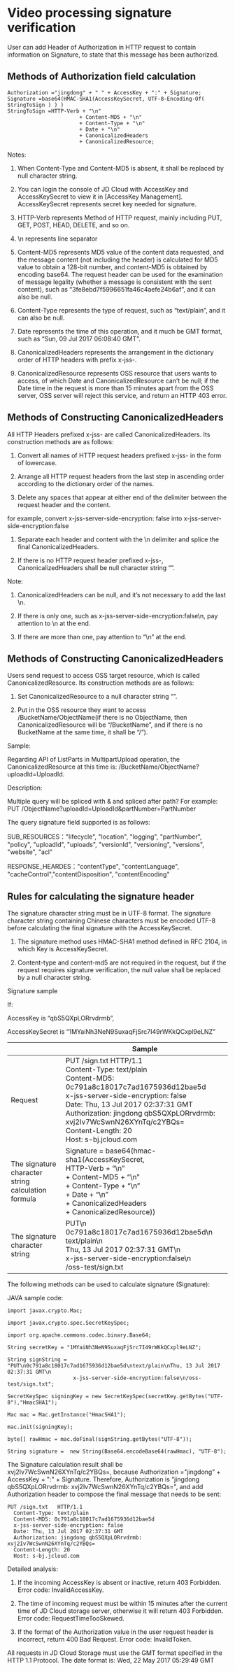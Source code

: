 # Video processing signature verification

User can add Header of Authorization in HTTP request to contain information on Signature, to state that this message has been authorized.

## Methods of Authorization field calculation
```
Authorization ="jingdong" + " " + AccessKey + ":" + Signature;
Signature =base64(HMAC-SHA1(AccessKeySecret, UTF-8-Encoding-Of( StringToSign ) ) )
StringToSign =HTTP-Verb + "\n"
                       + Content-MD5 + "\n"
                       + Content-Type + "\n"
                       + Date + "\n"
                       + CanonicalizedHeaders
                       + CanonicalizedResource;
```

Notes:

1. When Content-Type and Content-MD5 is absent, it shall be replaced by null character string.

2. You can login the console of JD Cloud with AccessKey and AccessKeySecret to view it in [AccessKey Management]. AccessKeySecret represents secret key needed for signature.

3. HTTP-Verb represents Method of HTTP request, mainly including PUT, GET, POST, HEAD, DELETE, and so on.

4. \n represents line separator

5. Content-MD5 represents MD5 value of the content data requested, and the message content (not including the header) is calculated for MD5 value to obtain a 128-bit number, and content-MD5 is obtained by encoding base64. The request header can be used for the examination of message legality (whether a message is consistent with the sent content), such as “3fe8ebd7f5996651fa46c4aefe24b6af”, and it can also be null.

6. Content-Type represents the type of request, such as “text/plain”, and it can also be null.

7. Date represents the time of this operation, and it much be GMT format, such as “Sun, 09 Jul 2017 06:08:40 GMT”.

8. CanonicalizedHeaders represents the arrangement in the dictionary order of HTTP headers with prefix x-jss-.

9. CanonicalizedResource represents OSS resource that users wants to access, of which Date and CanonicalizedResource can’t be null; if the Date time in the request is more than 15 minutes apart from the OSS server, OSS server will reject this service, and return an HTTP 403 error.

## Methods of Constructing CanonicalizedHeaders
All HTTP Headers prefixed x-jss- are called CanonicalizedHeaders. Its construction methods are as follows:

1. Convert all names of HTTP request headers prefixed x-jss- in the form of lowercase.

2. Arrange all HTTP request headers from the last step in ascending order according to the dictionary order of the names.

3. Delete any spaces that appear at either end of the delimiter between the request header and the content.

for example, convert x-jss-server-side-encryption:  false into x-jss-server-side-encryption:false

1. Separate each header and content with the \n delimiter and splice the final CanonicalizedHeaders.

2. If there is no HTTP request header prefixed x-jss-, CanonicalizedHeaders shall be null character string “”.

Note:

1. CanonicalizedHeaders can be null, and it’s not necessary to add the last \n.

2. If there is only one, such as x-jss-server-side-encryption:false\n, pay attention to \n at the end.

3. If there are more than one, pay attention to “\n” at the end.

## Methods of Constructing CanonicalizedHeaders
Users send request to access OSS target resource, which is called CanonicalizedResource. Its construction methods are as follows:

1. Set CanonicalizedResource to a null character string “”.

2. Put in the OSS resource they want to access /BucketName/ObjectName(if there is no ObjectName, then CanonicalizedResource will be “/BucketName”, and if there is no BucketName at the same time, it shall be “/”).

Sample:

Regarding API of ListParts in MultipartUpload operation, the CanonicalizedResource at this time is: /BucketName/ObjectName?uploadId=UploadId.

Description:

Multiple query will be spliced with & and spliced after path? For example: PUT   /ObjectName?uploadId=UploadId&partNumber=PartNumber

The query signature field supported is as follows:

SUB_RESOURCES："lifecycle", "location", "logging", "partNumber", "policy", "uploadId", "uploads", "versionId", "versioning", "versions", "website", "acl"

RESPONSE_HEARDES："contentType", "contentLanguage", "cacheControl","contentDisposition", "contentEncoding"

## Rules for calculating the signature header
The signature character string must be in UTF-8 format. The signature character string containing Chinese characters must be encoded UTF-8 before calculating the final signature with the AccessKeySecret.

1. The signature method uses HMAC-SHA1 method defined in RFC 2104, in which Key is AccessKeySecret.

2. Content-type and content-md5 are not required in the request, but if the request requires signature verification, the null value shall be replaced by a null character string.

Signature sample

If:

AccessKey is “qbS5QXpLORrvdrmb”,

AccessKeySecret is “1MYaiNh3NeN9SuxaqFjSrc7I49rWKkQCxpl9eLNZ”

| |Sample|
|-|-|
|Request|PUT /sign.txt   HTTP/1.1<br>Content-Type: text/plain<br>Content-MD5: 0c791a8c18017c7ad1675936d12bae5d<br>x-jss-server-side-encryption: false<br>Date: Thu, 13 Jul 2017 02:37:31 GMT<br>Authorization: jingdong qbS5QXpLORrvdrmb: xvj2Iv7WcSwnN26XYnTq/c2YBQs=<br>Content-Length: 20<br>Host: s-bj.jcloud.com|
|The signature character string calculation formula|Signature =   base64(hmac-sha1(AccessKeySecret,<br>HTTP-Verb + “\n” <br>+ Content-MD5 + “\n”<br>+ Content-Type + “\n” <br>+ Date + “\n”<br>+ CanonicalizedHeaders<br>+ CanonicalizedResource))
|The signature character string|PUT\n<br>0c791a8c18017c7ad1675936d12bae5d\n<br>text/plain\n<br>Thu, 13 Jul 2017 02:37:31   GMT\n<br>x-jss-server-side-encryption:false\n<br>/oss-test/sign.txt|

The following methods can be used to calculate signature (Signature):

JAVA sample code:

```
import javax.crypto.Mac;
  
import javax.crypto.spec.SecretKeySpec;

import org.apache.commons.codec.binary.Base64;
 
String secretKey = "1MYaiNh3NeN9SuxaqFjSrc7I49rWKkQCxpl9eLNZ";

String signString = "PUT\n0c791a8c18017c7ad1675936d12bae5d\ntext/plain\nThu, 13 Jul 2017 02:37:31 GMT\n 
                     x-jss-server-side-encryption:false\n/oss-test/sign.txt";

SecretKeySpec signingKey = new SecretKeySpec(secretKey.getBytes("UTF-8"),"HmacSHA1");

Mac mac = Mac.getInstance("HmacSHA1");

mac.init(signingKey);

byte[] rawHmac = mac.doFinal(signString.getBytes("UTF-8"));

String signature =  new String(Base64.encodeBase64(rawHmac), "UTF-8");
```

The Signature calculation result shall be xvj2Iv7WcSwnN26XYnTq/c2YBQs=, because
Authorization ="jingdong” + AccessKey + ":" + Signature. Therefore, Authorization is “jingdong qbS5QXpLORrvdrmb: xvj2Iv7WcSwnN26XYnTq/c2YBQs=", and add Authorization header to compose the final message that needs to be sent:
```
PUT /sign.txt   HTTP/1.1
  Content-Type: text/plain
  Content-MD5: 0c791a8c18017c7ad1675936d12bae5d
  x-jss-server-side-encryption: false
  Date: Thu, 13 Jul 2017 02:37:31 GMT
  Authorization: jingdong qbS5QXpLORrvdrmb: xvj2Iv7WcSwnN26XYnTq/c2YBQs=
  Content-Length: 20
  Host: s-bj.jcloud.com
```
Detailed analysis:

1. If the incoming AccessKey is absent or inactive, return 403 Forbidden. Error code: InvalidAccessKey.

2. The time of incoming request must be within 15 minutes after the current time of JD Cloud storage server, otherwise it will return 403 Forbidden. Error code: RequestTimeTooSkewed.

3. If the format of the Authorization value in the user request header is incorrect, return 400 Bad Request. Error code: InvalidToken.

All requests in JD Cloud Storage must use the GMT format specified in the HTTP 1.1 Protocol. The date format is: Wed, 22 May 2017 05:29:49 GMT
